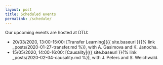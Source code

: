 ```yaml
---
layout: post
title: Scheduled events
permalink: /schedule/
---
```


Our upcoming events are hosted at DTU:

  - 20/03/2020, 13:00-15:00:
  [Transfer Learning]({{ site.baseurl }}{% link _posts/2020-01-27-transfer.md %}), with A. Gasimova and K. Janocha.
  - 15/05/2020, 14:00-16:00:
  [Causality]({{ site.baseurl }}{% link _posts/2020-02-04-causality.md %}), with J. Peters and S. Weichwald.
